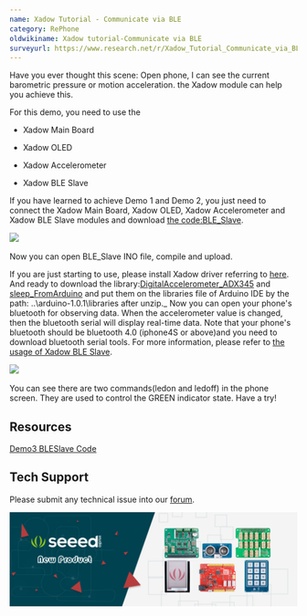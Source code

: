 ```yaml
---
name: Xadow Tutorial - Communicate via BLE
category: RePhone
oldwikiname: Xadow tutorial-Communicate via BLE
surveyurl: https://www.research.net/r/Xadow_Tutorial_Communicate_via_BLE
---
```


Have you ever thought this scene: Open phone, I can see the current barometric pressure or motion acceleration. the Xadow module can help you achieve this.

For this demo, you need to use the

*   Xadow Main Board

*   Xadow OLED

*   Xadow Accelerometer

*   Xadow BLE Slave

If you have learned to achieve Demo 1 and Demo 2, you just need to connect the Xadow Main Board, Xadow OLED, Xadow Accelerometer and Xadow BLE Slave modules and download [the code:BLE_Slave](https://files.seeedstudio.com/wiki/Xadow_Tutorial_Communicate_via_BLE/res/BLE_Slave.zip).

![](https://files.seeedstudio.com/wiki/Xadow_Tutorial_Communicate_via_BLE/img/BLEUsage.jpg)

Now you can open BLE_Slave INO file, compile and upload.

If you are just starting to use, please install Xadow driver referring to [here](/Xadow_Main_Board#Get_Start_with_Xadow_Main_Board). And ready to download the library:[DigitalAccelerometer_ADX345](https://github.com/SeeedDocument/Xadow_Tutorial_Communicate_via_BLE/raw/master/res/DigitalAccelerometer_ADXL345.zip) and [sleep_FromArduino](https://github.com/SeeedDocument/Xadow_Tutorial_Communicate_via_BLE/raw/master/res/Sleep_FromArduino.zip) and put them on the libraries file of Arduino IDE by the path: ..\arduino-1.0.1\libraries after unzip._
Now you can open your phone's bluetooth for observing data. When the accelerometer value is changed, then the bluetooth serial  will display real-time data. Note that your phone's bluetooth should be bluetooth 4.0 (iphone4S or above)and you need to download bluetooth serial tools. For more information, please refer to [the usage of Xadow BLE Slave](/Xadow_BLE_Slave#Usage).

![](https://files.seeedstudio.com/wiki/Xadow_Tutorial_Communicate_via_BLE/img/Phone_and_BLE_Slave_Communicate.jpg)

You can see there are two commands(ledon and ledoff) in the phone screen. They are used to control the GREEN indicator state. Have a try!

##  Resources

[Demo3 BLESlave Code](https://files.seeedstudio.com/wiki/Xadow_Tutorial_Communicate_via_BLE/res/BLE_Slave.zip)

## Tech Support
Please submit any technical issue into our [forum](http://forum.seeedstudio.com/). <br /><p style="text-align:center"><a href="https://www.seeedstudio.com/act-4.html?utm_source=wiki&utm_medium=wikibanner&utm_campaign=newproducts" target="_blank"><img src="https://github.com/SeeedDocument/Wiki_Banner/raw/master/new_product.jpg" /></a></p>